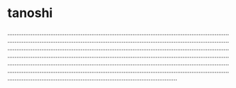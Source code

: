 # tanoshi
.......................................................................................................................................................................................................................................................................................................................................................................................................................................................................................................................................................................................................................................................................................................................................................................................................................................................................